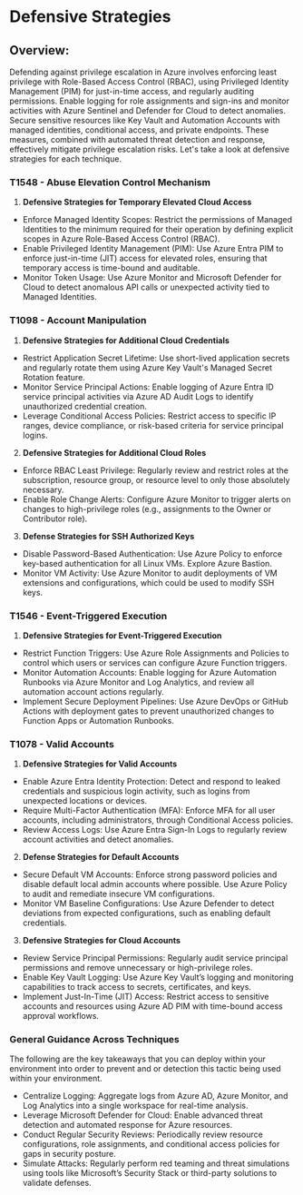 # Defensive Strategies

## Overview:

Defending against privilege escalation in Azure involves enforcing least privilege with Role-Based Access Control (RBAC), using Privileged Identity Management (PIM) for just-in-time access, and regularly auditing permissions. Enable logging for role assignments and sign-ins and monitor activities with Azure Sentinel and Defender for Cloud to detect anomalies. Secure sensitive resources like Key Vault and Automation Accounts with managed identities, conditional access, and private endpoints. These measures, combined with automated threat detection and response, effectively mitigate privilege escalation risks. Let's take a look at defensive strategies for each technique.&#x20;

### **T1548 - Abuse Elevation Control Mechanism**

1. **Defensive Strategies for Temporary Elevated Cloud Access**

* Enforce Managed Identity Scopes: Restrict the permissions of Managed Identities to the minimum required for their operation by defining explicit scopes in Azure Role-Based Access Control (RBAC).
* Enable Privileged Identity Management (PIM): Use Azure Entra PIM to enforce just-in-time (JIT) access for elevated roles, ensuring that temporary access is time-bound and auditable.
* Monitor Token Usage: Use Azure Monitor and Microsoft Defender for Cloud to detect anomalous API calls or unexpected activity tied to Managed Identities.

### **T1098 - Account Manipulation**

1. **Defensive Strategies for Additional Cloud Credentials**

* Restrict Application Secret Lifetime: Use short-lived application secrets and regularly rotate them using Azure Key Vault's Managed Secret Rotation feature.
* Monitor Service Principal Actions: Enable logging of Azure Entra ID service principal activities via Azure AD Audit Logs to identify unauthorized credential creation.
* Leverage Conditional Access Policies: Restrict access to specific IP ranges, device compliance, or risk-based criteria for service principal logins.

2. **Defensive Strategies for Additional Cloud Roles**

* Enforce RBAC Least Privilege: Regularly review and restrict roles at the subscription, resource group, or resource level to only those absolutely necessary.
* Enable Role Change Alerts: Configure Azure Monitor to trigger alerts on changes to high-privilege roles (e.g., assignments to the Owner or Contributor role).

3. **Defense Strategies for SSH Authorized Keys**

* Disable Password-Based Authentication: Use Azure Policy to enforce key-based authentication for all Linux VMs. Explore Azure Bastion.
* Monitor VM Activity: Use Azure Monitor to audit deployments of VM extensions and configurations, which could be used to modify SSH keys.

### **T1546 - Event-Triggered Execution**

1. **Defensive Strategies for Event-Triggered Execution**

* Restrict Function Triggers: Use Azure Role Assignments and Policies to control which users or services can configure Azure Function triggers.
* Monitor Automation Accounts: Enable logging for Azure Automation Runbooks via Azure Monitor and Log Analytics, and review all automation account actions regularly.
* Implement Secure Deployment Pipelines: Use Azure DevOps or GitHub Actions with deployment gates to prevent unauthorized changes to Function Apps or Automation Runbooks.

### **T1078 - Valid Accounts**

1. **Defensive Strategies for Valid Accounts**

* Enable Azure Entra Identity Protection: Detect and respond to leaked credentials and suspicious login activity, such as logins from unexpected locations or devices.
* Require Multi-Factor Authentication (MFA): Enforce MFA for all user accounts, including administrators, through Conditional Access policies.
* Review Access Logs: Use Azure Entra Sign-In Logs to regularly review account activities and detect anomalies.

2. **Defense Strategies for Default Accounts**

* Secure Default VM Accounts: Enforce strong password policies and disable default local admin accounts where possible. Use Azure Policy to audit and remediate insecure VM configurations.
* Monitor VM Baseline Configurations: Use Azure Defender to detect deviations from expected configurations, such as enabling default credentials.

3. **Defensive Strategies for Cloud Accounts**

* Review Service Principal Permissions: Regularly audit service principal permissions and remove unnecessary or high-privilege roles.
* Enable Key Vault Logging: Use Azure Key Vault’s logging and monitoring capabilities to track access to secrets, certificates, and keys.
* Implement Just-In-Time (JIT) Access: Restrict access to sensitive accounts and resources using Azure AD PIM with time-bound access approval workflows.

### General Guidance Across Techniques

The following are the key takeaways that you can deploy within your environment into order to prevent and or detection this tactic being used within your environment.&#x20;

* Centralize Logging: Aggregate logs from Azure AD, Azure Monitor, and Log Analytics into a single workspace for real-time analysis.
* Leverage Microsoft Defender for Cloud: Enable advanced threat detection and automated response for Azure resources.
* Conduct Regular Security Reviews: Periodically review resource configurations, role assignments, and conditional access policies for gaps in security posture.
* Simulate Attacks: Regularly perform red teaming and threat simulations using tools like Microsoft’s Security Stack or third-party solutions to validate defenses.
